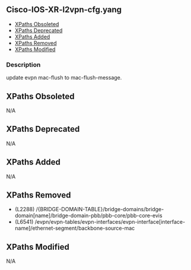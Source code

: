 ## Cisco-IOS-XR-l2vpn-cfg.yang

- [XPaths Obsoleted](#xpaths-obsoleted)
- [XPaths Deprecated](#xpaths-deprecated)
- [XPaths Added](#xpaths-added)
- [XPaths Removed](#xpaths-removed)
- [XPaths Modified](#xpaths-modified)

### Description

update evpn mac-flush to mac-flush-message.

## XPaths Obsoleted

N/A

## XPaths Deprecated

N/A

## XPaths Added

N/A

## XPaths Removed

- (L2288)	/{BRIDGE-DOMAIN-TABLE}/bridge-domains/bridge-domain[name]/bridge-domain-pbb/pbb-core/pbb-core-evis
- (L6541)	/evpn/evpn-tables/evpn-interfaces/evpn-interface[interface-name]/ethernet-segment/backbone-source-mac

## XPaths Modified

N/A

